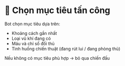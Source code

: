 # 🎯 Chọn mục tiêu tấn công

Bot chọn mục tiêu dựa trên:
- Khoảng cách gần nhất
- Loại vũ khí đang có
- Máu và chỉ số đối thủ
- Tình huống chiến thuật (đang rút lui / đang phòng thủ)

Nếu không có mục tiêu phù hợp → bỏ qua chiến đấu